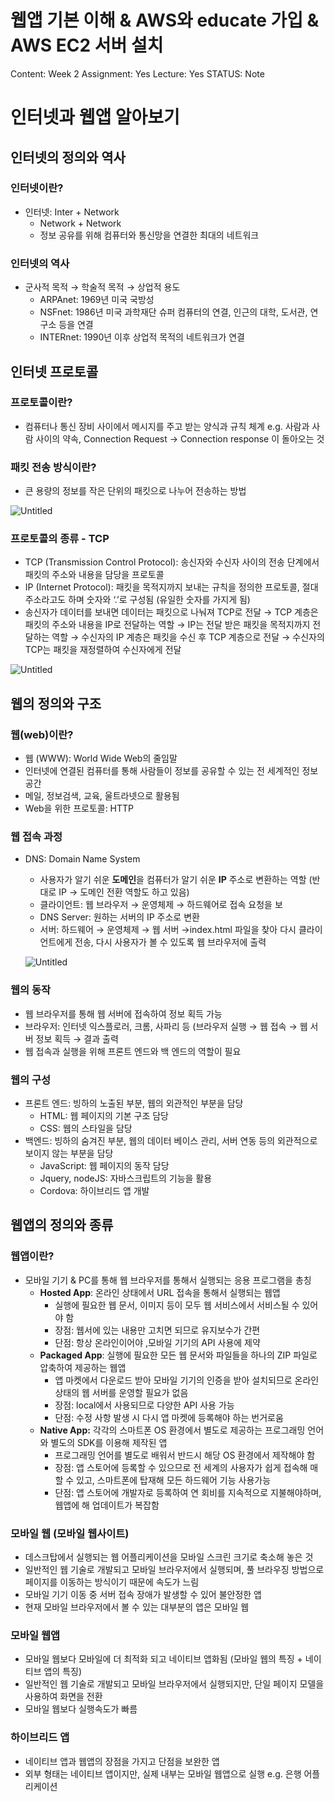 # 웹앱 기본 이해 & AWS와 educate 가입 & AWS EC2 서버 설치

Content: Week 2
Assignment: Yes
Lecture: Yes
STATUS: Note

# 인터넷과 웹앱 알아보기

## 인터넷의 정의와 역사

### 인터넷이란?

- 인터넷: Inter + Network
    - Network + Network
    - 정보 공유를 위해 컴퓨터와 통신망을 연결한 최대의 네트워크

### 인터넷의 역사

- 군사적 목적 → 학술적 목적 → 상업적 용도
    - ARPAnet: 1969년 미국 국방성
    - NSFnet: 1986년 미국 과학재단 슈퍼 컴퓨터의 연결, 인근의 대학, 도서관, 연구소 등을 연결
    - INTERnet: 1990년 이후 상업적 목적의 네트워크가 연결

## 인터넷 프로토콜

### 프로토콜이란?

- 컴퓨터나 통신 장비 사이에서 메시지를 주고 받는 양식과 규칙 체계
e.g. 사람과 사람 사이의 약속, Connection Request → Connection response 이 돌아오는 것

### 패킷 전송 방식이란?

- 큰 용량의 정보를 작은 단위의 패킷으로 나누어 전송하는 방법

![Untitled](%E1%84%8B%E1%85%B0%E1%86%B8%E1%84%8B%E1%85%A2%E1%86%B8%20%E1%84%80%E1%85%B5%E1%84%87%E1%85%A9%E1%86%AB%20%E1%84%8B%E1%85%B5%E1%84%92%E1%85%A2%20&%20AWS%E1%84%8B%E1%85%AA%20educate%20%E1%84%80%E1%85%A1%E1%84%8B%E1%85%B5%E1%86%B8%20&%20AWS%20EC2%20%20cfa50da2a53c48eea026fd68961731f8/Untitled.png)

### 프로토콜의 종류 - TCP

- TCP (Transmission Control Protocol): 송신자와 수신자 사이의 전송 단계에서 패킷의 주소와 내용을 담당을 프로토콜
- IP (Internet Protocol): 패킷을 목적지까지 보내는 규칙을 정의한 프로토콜, 절대 주소라고도 하며 숫자와 ‘.’로 구성됨 (유일한 숫자를 가지게 됨)
- 송신자가 데이터를 보내면 데이터는 패킷으로 나눠져 TCP로 전달 → TCP 계층은 패킷의 주소와 내용을 IP로 전달하는 역할 → IP는 전달 받은 패킷을 목적지까지 전달하는 역할 → 수신자의 IP 계층은 패킷을 수신 후 TCP 계층으로 전달 → 수신자의 TCP는 패킷을 재정렬하여 수신자에게 전달

![Untitled](%E1%84%8B%E1%85%B0%E1%86%B8%E1%84%8B%E1%85%A2%E1%86%B8%20%E1%84%80%E1%85%B5%E1%84%87%E1%85%A9%E1%86%AB%20%E1%84%8B%E1%85%B5%E1%84%92%E1%85%A2%20&%20AWS%E1%84%8B%E1%85%AA%20educate%20%E1%84%80%E1%85%A1%E1%84%8B%E1%85%B5%E1%86%B8%20&%20AWS%20EC2%20%20cfa50da2a53c48eea026fd68961731f8/Untitled%201.png)

## 웹의 정의와 구조

### 웹(web)이란?

- 웹 (WWW): World Wide Web의 줄임말
- 인터넷에 연결된 컴퓨터를 통해 사람들이 정보를 공유할 수 있는 전 세계적인 정보 공간
- 메일, 정보검색, 교육, 울트라넷으로 활용됨
- Web을 위한 프로토콜: HTTP

### 웹 접속 과정

- DNS: Domain Name System
    - 사용자가 알기 쉬운 **도메인**을 컴퓨터가 알기 쉬운 **IP** 주소로 변환하는 역할 (반대로 IP → 도메인 전환 역할도 하고 있음)
    - 클라이언트: 웹 브라우저 → 운영체제 → 하드웨어로 접속 요청을 보
    - DNS Server: 원하는 서버의 IP 주소로 변환
    - 서버: 하드웨어 → 운영체제 → 웹 서버 →index.html 파일을 찾아 다시 클라이언트에게 전송, 다시 사용자가 볼 수 있도록 웹 브라우저에 출력
    
    ![Untitled](%E1%84%8B%E1%85%B0%E1%86%B8%E1%84%8B%E1%85%A2%E1%86%B8%20%E1%84%80%E1%85%B5%E1%84%87%E1%85%A9%E1%86%AB%20%E1%84%8B%E1%85%B5%E1%84%92%E1%85%A2%20&%20AWS%E1%84%8B%E1%85%AA%20educate%20%E1%84%80%E1%85%A1%E1%84%8B%E1%85%B5%E1%86%B8%20&%20AWS%20EC2%20%20cfa50da2a53c48eea026fd68961731f8/Untitled%202.png)
    

### 웹의 동작

- 웹 브라우저를 통해 웹 서버에 접속하여 정보 획득 가능
- 브라우저: 인터넷 익스플로러, 크롬, 사파리 등 (브라우저 실행 → 웹 접속 → 웹 서버 정보 획득 → 결과 출력
- 웹 접속과 실행을 위해 프론트 엔드와 백 엔드의 역할이 필요

### 웹의 구성

- 프론트 엔드: 빙하의 노출된 부분, 웹의 외관적인 부분을 담당
    - HTML: 웹 페이지의 기본 구조 담당
    - CSS: 웹의 스타일을 담당
- 백엔드: 빙하의 숨겨진 부분, 웹의 데이터 베이스 관리, 서버 연동 등의 외관적으로 보이지 않는 부분을 담당
    - JavaScript: 웹 페이지의 동작 담당
    - Jquery, nodeJS: 자바스크립트의 기능을 활용
    - Cordova: 하이브리드 앱 개발

## 웹앱의 정의와 종류

### 웹앱이란?

- 모바일 기기 & PC를 통해 웹 브라우저를 통해서 실행되는 응용 프로그램을 총칭
    - **Hosted App**: 온라인 상태에서 URL 접속을 통해서 실행되는 웹앱
        - 실행에 필요한 웹 문서, 이미지 등이 모두 웹 서비스에서 서비스될 수 있어야 함
        - 장점: 웹서에 있는 내용만 고치면 되므로 유지보수가 간편
        - 단점: 항상 온라인이어야 ,모바일 기기의 API 사용에 제약
    - **Packaged App**: 실행에 필요한 모든 웹 문서와 파일들을 하나의 ZIP 파일로 압축하여 제공하는 웹앱
        - 앱 마켓에서 다운로드 받아 모바일 기기의 인증을 받아 설치되므로 온라인 상태의 웹 서버를 운영할 필요가 없음
        - 장점: local에서 사용되므로 다양한 API 사용 가능
        - 단점: 수정 사항 발생 시 다시 앱 마켓에 등록해야 하는 번거로움
    - **Native App:** 각각의 스마트폰 OS 환경에서 별도로 제공하는 프로그래밍 언어와 별도의 SDK를 이용해 제작된 앱
        - 프로그래밍 언어를 별도로 배워서 반드시 해당 OS 환경에서 제작해야 함
        - 장점: 앱 스토어에 등록할 수 있으므로 전 세계의 사용자가 쉽게 접속해 매할 수 있고,  스마트폰에 탑재해 모든 하드웨어 기능 사용가능
        - 단점: 앱 스토어에 개발자로 등록하여 연 회비를 지속적으로 지불해야하며, 웹앱에 해 업데이트가 복잡함

### 모바일 웹 (모바일 웹사이트)

- 데스크탑에서 실행되는 웹 어플리케이션을 모바일 스크린 크기로 축소해 놓은 것
- 일반적인 웹 기술로 개발되고 모바일 브라우저에서 실행되며, 풀 브라우징 방법으로 페이지를 이동하는 방식이기 때문에 속도가 느림
- 모바일 기기 이동 중 서버 접속 장애가 발생할 수 있어 불안정한 앱
- 현재 모바일 브라우저에서 볼 수 있는 대부분의 앱은 모바일 웹

### 모바일 웹앱

- 모바일 웹보다 모바일에 더 최적화 되고 네이티브 앱화됨 (모바일 웹의 특징 + 네이티브 앱의 특징)
- 일반적인 웹 기술로 개발되고 모바일 브라우저에서 실행되지만, 단일 페이지 모델을 사용하여 화면을 전환
- 모바일 웹보다 실행속도가 빠름

### 하이브리드 앱

- 네이티브 앱과 웹앱의 장점을 가지고 단점을 보완한 앱
- 외부 형태는 네이티브 앱이지만, 실제 내부는 모바일 웹앱으로 실행
e.g. 은행 어플리케이션